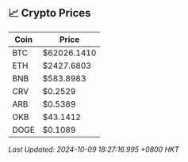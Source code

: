 ## 📈 Crypto Prices

| Coin | Price |
| ---- | ----- |
| BTC | $62026.1410 |
| ETH | $2427.6803 |
| BNB | $583.8983 |
| CRV | $0.2529 |
| ARB | $0.5389 |
| OKB | $43.1412 |
| DOGE | $0.1089 |

_Last Updated: 2024-10-09 18:27:16.995 +0800 HKT_